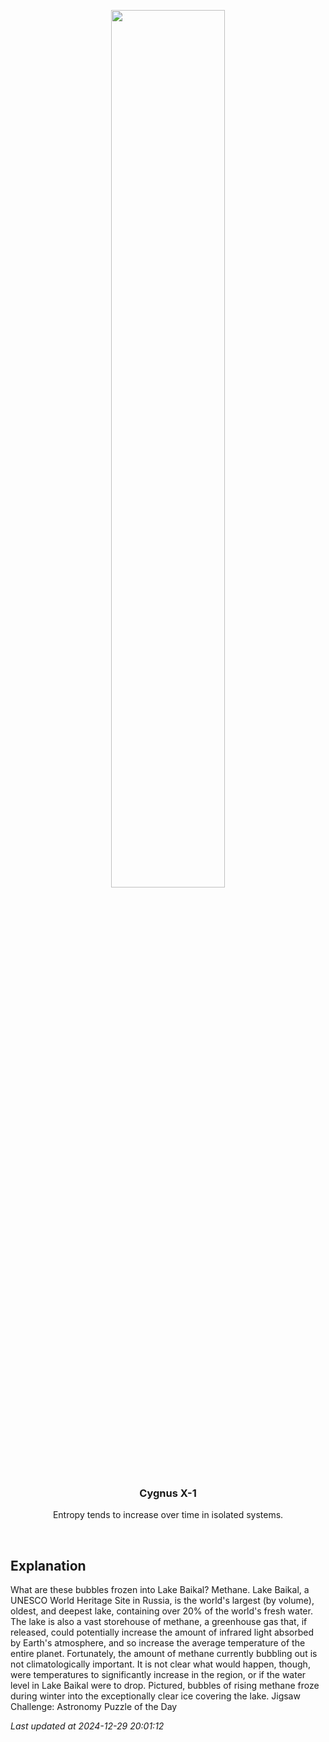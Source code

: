 <p align='center'>
    <img src='https://apod.nasa.gov/apod/image/2412/BaikalBubbles_Makeeva_960.jpg' width='60%' />
    <h3 align="center">Cygnus X-1</h3>
    <p align="center">Entropy tends to increase over time in isolated systems.</p>
</p>
<br/>

Explanation
--
What are these bubbles frozen into Lake Baikal? Methane.  Lake Baikal, a UNESCO World Heritage Site in Russia, is the world's largest (by volume), oldest, and deepest lake, containing over 20% of the world's fresh water. The lake is also a vast storehouse of methane, a greenhouse gas that, if released, could potentially increase the amount of infrared light absorbed by Earth's atmosphere, and so increase the average temperature of the entire planet. Fortunately, the amount of methane currently bubbling out is not climatologically important. It is not clear what would happen, though, were temperatures to significantly increase in the region, or if the water level in Lake Baikal were to drop.  Pictured, bubbles of rising methane froze during winter into the exceptionally clear ice covering the lake.   Jigsaw Challenge: Astronomy Puzzle of the Day


*Last updated at 2024-12-29 20:01:12*
